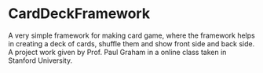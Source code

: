 CardDeckFramework
=================

A very simple framework for making card game, where the framework helps in creating a deck of cards, shuffle them and show front side and back side. A project work given by Prof. Paul Graham in a online class taken in Stanford University.
